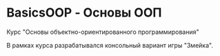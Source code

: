 # BasicsOOP - Основы ООП
Курс "Основы объектно-ориентированного программирования"

В рамках курса разрабатывался консольный вариант игры "Змейка".
